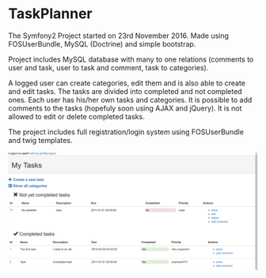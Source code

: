 TaskPlanner
===========

The Symfony2 Project started on 23rd November 2016. Made using FOSUserBundle, MySQL (Doctrine) and simple bootstrap.

Project includes MySQL database with many to one relations (comments to user and task, user to task and comment, task to categories). 

A logged user can create categories, edit them and is also able to create and edit tasks. The tasks are divided into completed and not completed ones. Each user has his/her own tasks and categories. It is possible to add comments to the tasks (hopefuly soon using AJAX and jQuery). It is not allowed to edit or delete completed tasks. 

The project includes full registration/login system using FOSUserBundle and twig templates.


![alt tag](https://github.com/blazej-w/TaskPlanner/blob/master/screenshot.png?)
 
